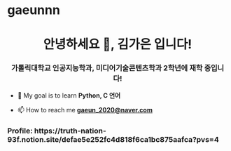 # gaeunnn
<h1 align="center">안녕하세요 👋, 김가은 입니다! </h1>
<h3 align="center">가톨릭대학교 인공지능학과, 미디어기술콘텐츠학과 2학년에 재학 중입니다!</h3>

- 🌱 My goal is to learn **Python, C 언어**

- 📫 How to reach me **gaeun_2020@naver.com**

<h3 align="left">Profile: https://truth-nation-93f.notion.site/defae5e252fc4d818f6ca1bc875aafca?pvs=4</h3>
<p align="left">
</p>
